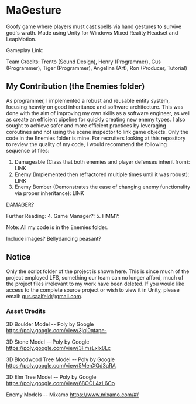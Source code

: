 # MaGesture
Goofy game where players must cast spells via hand gestures to survive god's wrath. Made using Unity for Windows Mixed Reality Headset and LeapMotion.

Gameplay Link: 

Team Credits: Trento (Sound Design), Henry (Programmer), Gus (Programmer), 
Tiger (Programmer), Angelina (Art), Ron (Producer, Tutorial)


## My Contribution (the Enemies folder)
As programmer, I implemented a robust and reusable entity system, focusing heavily on good inheritance and software architecture. This was done with the aim of improving my own skills as a software engineer, as well as create an efficient pipeline for quickly creating new enemy types. I also sought to achieve safer and more efficient practices by leveraging coroutines and not using the scene inspector to link game objects. Only the code in the Enemies folder is mine. For recruiters looking at this repository to review the quality of my code, I would recommend the following sequence of files:

1.  Damageable (Class that both enemies and player defenses inherit from):
    LINK
2.  Enemy (Implemented then refractored multiple times until it was robust):
    LINK
3.  Enemy Bomber (Demonstrates the ease of changing enemy functionality via proper inheritance): 
    LINK

DAMAGER?
    
Further Reading:
4.  Game Manager?:
5.  HMM?:

Note: All my code is in the Enemies folder.


Include images?
  Bellydancing peasant?
  

## Notice
Only the script folder of the project is shown here. This is since much of the project employed LFS, something our team can no longer afford, much of the project files irrelevant to my work have been deleted. If you would like access to the complete source project or wish to view it in Unity, please email: gus.saalfeld@gmail.com. 

### Asset Credits
3D Boulder Model -- Poly by Google
https://poly.google.com/view/3jql0qtape-

3D Stone Model -- Poly by Google
https://poly.google.com/view/3FmsLxIx8Lc

3D Bloodwood Tree Model -- Poly by Google
https://poly.google.com/view/5MenXQd3qRA

3D Elm Tree Model -- Poly by Google
https://poly.google.com/view/68OOL4zL6Co

Enemy Models -- Mixamo 
https://www.mixamo.com/#/
